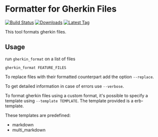 Formatter for Gherkin Files
===========================

[![Build Status](https://travis-ci.org/funkwerk/gherkin_format.svg)](https://travis-ci.org/funkwerk/gherkin_format)
[![Downloads](https://img.shields.io/gem/dt/gherkin_format.svg)](https://rubygems.org/gems/gherkin_format)
[![Latest Tag](https://img.shields.io/github/tag/funkwerk/gherkin_format.svg)](https://rubygems.org/gems/gherkin_format)

This tool formats gherkin files.

Usage
-----

run `gherkin_format` on a list of files

    gherkin_format FEATURE_FILES

To replace files with their formatted counterpart add the option `--replace`.

To get detailed information in case of errors use `--verbose`.

To format gherkin files using a custom format, it's possible to specify a template using `--template TEMPLATE`.
The template provided is a erb-template.

These templates are predefined:
 - markdown
 - multi_markdown
